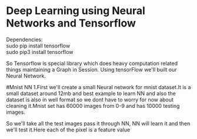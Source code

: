 # Deep Learning using Neural Networks and Tensorflow

Dependencies:<br/>
sudo pip install tensorflow<br/>
sudo pip3 install tensorflow<br/>

So Tensorflow is special library which does heavy computation related things maintaining a Graph in Session.
Using tensorFlow we'll built our Neural Network.

#Mnist NN
1.First we'll create a small Neural network for mnist dataset.It is a small dataset around 12mb and best example to learn NN and also the dataset is also in well format so we dont have to worry for now about cleaning it.Mnist set has 60000 images from 0-9 and has 10000 testing images.

So we'll take all the test images pass it through NN, NN will learn it and then we'll test it.Here each of the pixel is a feature value